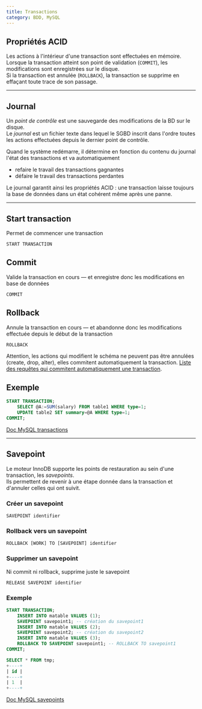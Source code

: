 ```yaml
---
title: Transactions
category: BDD, MySQL
---
```


## Propriétés ACID

Les actions à l'intérieur d'une transaction sont effectuées en mémoire.  
Lorsque la transaction atteint son point de validation (`COMMIT`), les modifications sont enregistrées sur le disque.  
Si la transaction est annulée (`ROLLBACK`), la transaction se supprime en effaçant toute trace de son passage.

---

## Journal

Un *point de contrôle* est une sauvegarde des modifications de la BD sur le disque.  
Le *journal* est un fichier texte dans lequel le SGBD inscrit dans l'ordre toutes les actions effectuées depuis le dernier point de contrôle.

Quand le système redémarre, il détermine en fonction du contenu du journal l'état des transactions et va automatiquement
- refaire le travail des transactions gagnantes
- défaire le travail des transactions perdantes

Le journal garantit ainsi les propriétés ACID : une transaction laisse toujours la base de données dans un état cohérent même après une panne.

---

## Start transaction

Permet de commencer une transaction

    START TRANSACTION

## Commit

Valide la transaction en cours — et enregistre donc les modifications en base de données

    COMMIT

## Rollback

Annule la transaction en cours — et abandonne donc les modifications effectuée depuis le début de la transaction

    ROLLBACK

Attention, les actions qui modifient le schéma ne peuvent pas être annulées (create, drop, alter), elles commitent automatiquement la transaction. [Liste des requêtes qui commitent automatiquement une transaction](https://dev.mysql.com/doc/refman/5.7/en/implicit-commit.html).

## Exemple

``` sql
START TRANSACTION;
    SELECT @A:=SUM(salary) FROM table1 WHERE type=1;
    UPDATE table2 SET summary=@A WHERE type=1;
COMMIT;
```


[Doc MySQL transactions](https://dev.mysql.com/doc/refman/5.7/en/commit.html)

---

## Savepoint

Le moteur InnoDB supporte les points de restauration au sein d'une transaction, les *savepoints*.  
Ils permettent de revenir à une étape donnée dans la transaction et d'annuler celles qui ont suivit.

### Créer un savepoint

    SAVEPOINT identifier

### Rollback vers un savepoint

    ROLLBACK [WORK] TO [SAVEPOINT] identifier

### Supprimer un savepoint

Ni commit ni rollback, supprime juste le savepoint

    RELEASE SAVEPOINT identifier

### Exemple

``` sql
START TRANSACTION;
    INSERT INTO matable VALUES (1);
    SAVEPOINT savepoint1; -- création du savepoint1
    INSERT INTO matable VALUES (2);
    SAVEPOINT savepoint2; -- création du savepoint2
    INSERT INTO matable VALUES (3);
    ROLLBACK TO SAVEPOINT savepoint1; -- ROLLBACK TO savepoint1
COMMIT;

SELECT * FROM tmp;
+----+
| id |
+----+
| 1  |
+----+
```

[Doc MySQL savepoints](https://dev.mysql.com/doc/refman/5.7/en/savepoint.html)
